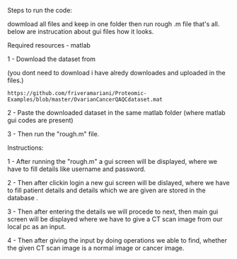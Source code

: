 Steps to run the code:

 dowmload all files and keep in one folder then run rough .m file that's all. below are instrucation about gui files how it looks.

Required resources - matlab 

1 - Download the dataset from

(you dont need to download i have alredy downloades and uploaded in the files.)

    https://github.com/friveramariani/Proteomic-Examples/blob/master/OvarianCancerQAQCdataset.mat

2 - Paste the downloaded dataset in the same matlab folder (where matlab gui codes are present)

3 - Then run the "rough.m" file.



Instructions:

1 - After running the "rough.m" a gui screen will be displayed, where we have to fill details like username and password.

2 - Then after clickin login a new gui screen will be dislayed, where we have to fill patient details and details which we
    are given are stored in the database .

3 - Then after entering the details we will procede to next, then main gui screen will 
    be displayed where we have to give a CT scan image from our local pc as an input.

4 - Then after giving the input by doing operations we able to find, whether the given CT scan 
    image is a normal image or cancer image.
